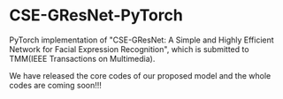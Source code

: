 # CSE-GResNet-PyTorch
PyTorch implementation of "CSE-GResNet: A Simple and Highly Efficient Network for Facial Expression Recognition", which is submitted to TMM(IEEE Transactions on Multimedia).

We have released the core codes of our proposed model and the whole codes are coming soon!!!
